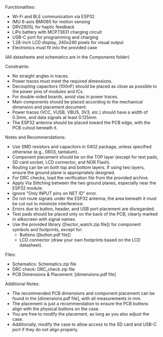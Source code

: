 Functionalities:

* Wi-Fi and BLE communication via ESP32
* IMU 6-axis BMI085 for motion sensing
* DRV2605L for haptic feedback
* LiPo battery with MCP73831 charging circuit
* USB-C port for programming and charging
* 1.28-inch LCD display, 240x240 pixels for visual output
* Electronics must fit into the provided case

(All datasheets and schematics are in the Components folder)

Constraints:

* No straight angles in traces.
* Power traces must meet the required dimensions.
* Decoupling capacitors (100nF) should be placed as close as possible to the power pins of modules and ICs.
* For double-sided boards, avoid vias in power traces.
* Main components should be placed according to the mechanical dimension and placement document.
* Power traces (VCC, VUSB, VBUS, 3V3, etc.) should have a width of 0.3mm, and data signals at least 0.125mm.
* The ESP32 antenna should be placed toward the PCB edge, with the PCB cutout beneath it.


Notes and Recommendations:

* Use SMD resistors and capacitors in 0402 package, unless specified otherwise (e.g., 0603, tantalum).
* Component placement should be on the TOP layer (except for test pads, SD card socket, LCD connector, and NOR Flash).
* Routing can be on both top and bottom layers. If using two layers, ensure the ground plane is appropriately designed.
* For DRC checks, load the verification file from the provided archive.
* Apply Via Stitching between the two ground planes, especially near the ESP32 module.
* Ignore "Only INPUT pins on NET ID" error.
* Do not route signals under the ESP32 antenna; the area beneath it must be cut out to minimize interference.
* Errors due to button, header, and USB port placement are disregarded.
* Test pads should be placed only on the back of the PCB, clearly marked in silkscreen with signal names.
* Use the provided library ([hector_watch.zip file]) for component symbols and footprints, except for:
    - Buttons ([button.pdf file])
    - LCD connector (draw your own footprints based on the LCD datasheet).

Files:

* Schematics: Schematics.zip file
* DRC check: DRC_check.zip file
* PCB Dimensions & Placement: [dimensions.pdf file]

Additional Notes:

* The recommended PCB dimensions and component placement can be found in the [dimensions.pdf file], with all measurements in mm.
* The placement is just a recommendation to ensure the PCB buttons align with the physical buttons on the case.
* You are free to modify the placement, as long as you also adjust the case.
* Additionally, modify the case to allow access to the SD card and USB-C port if they do not align properly.

